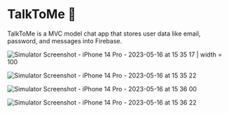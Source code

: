 # TalkToMe 💬
TalkToMe is a MVC model chat app that stores user data like email, password, and messages into Firebase.


![Simulator Screenshot - iPhone 14 Pro - 2023-05-16 at 15 35 17](https://github.com/ashleyrennee/TalkToMe/assets/40500769/86e4703f-0a83-460b-b718-3b51b3e017ce) | width = 100

![Simulator Screenshot - iPhone 14 Pro - 2023-05-16 at 15 35 22](https://github.com/ashleyrennee/TalkToMe/assets/40500769/c92f725e-8261-441a-b21f-ec895b239672)

![Simulator Screenshot - iPhone 14 Pro - 2023-05-16 at 15 36 00](https://github.com/ashleyrennee/TalkToMe/assets/40500769/942ef9c0-6a55-4606-8a78-def60654d623)

![Simulator Screenshot - iPhone 14 Pro - 2023-05-16 at 15 36 22](https://github.com/ashleyrennee/TalkToMe/assets/40500769/13b6c40f-08cf-41cd-b8ec-344c2215bae2)


